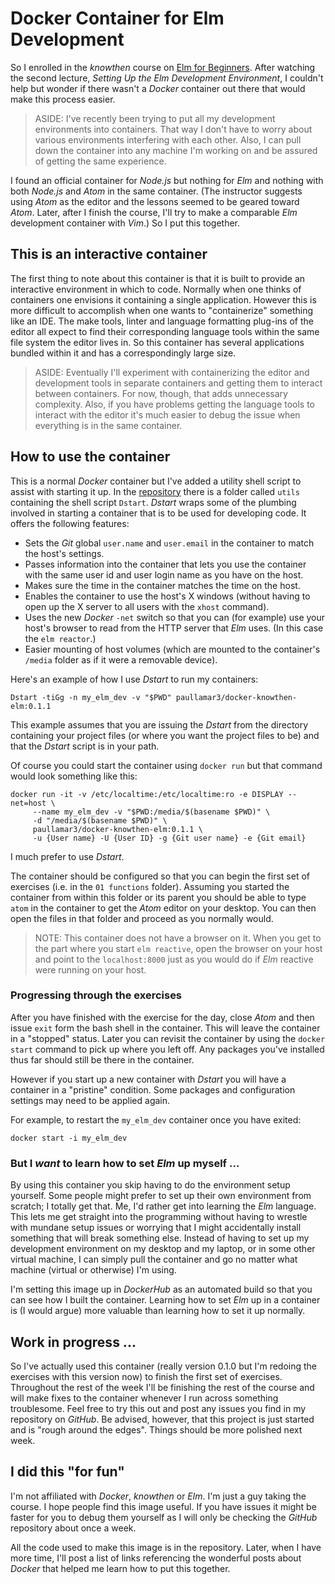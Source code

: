 
# Docker Container for Elm Development

So I enrolled in the *knowthen* course on 
[Elm for Beginners](http://courses.knowthen.com/courses/elm-for-beginners).
After watching the second lecture, *Setting Up the Elm Development
Environment*, I couldn't help but wonder if there wasn't a *Docker* container
out there that would make this process easier. 

> ASIDE: I've recently been trying to put all my development environments into
> containers. That way I don't have to worry about various environments
> interfering with each other. Also, I can pull down the container into any
> machine I'm working on and be assured of getting the same experience.

I found an official container for *Node.js* but nothing for *Elm* and nothing
with both *Node.js* and *Atom* in the same container. (The instructor suggests
using *Atom* as the editor and the lessons seemed to be geared toward *Atom*.
Later, after I finish the course, I'll try to make a comparable *Elm*
development container with *Vim*.) So I put this together.

## This is an interactive container

The first thing to note about this container is that it is built to provide an
interactive environment in which to code. Normally when one thinks of
containers one envisions it containing a single application. However this is
more difficult to accomplish when one wants to "containerize" something like
an IDE. The make tools, linter and language formatting plug-ins of the editor
all expect to find their corresponding language tools within the same file
system the editor lives in. So this container has several applications bundled
within it and has a correspondingly large size.

> ASIDE: Eventually I'll experiment with containerizing the editor and
> development tools in separate containers and getting them to interact
> between containers. For now, though, that adds unnecessary complexity. Also,
> if you have problems getting the language tools to interact with the editor
> it's much easier to debug the issue when everything is in the same
> container.

## How to use the container

This is a normal *Docker* container but I've added a utility shell script to
assist with starting it up. In the
[repository](https://github.com/paullamar3/docker-knowthen-elm) there is a
folder called `utils` containing the shell script `Dstart`. *Dstart* wraps
some of the plumbing involved in starting a container that is to be used for
developing code. It offers the following features:

* Sets the *Git* global `user.name` and `user.email` in the container to match
  the host's settings.
* Passes information into the container that lets you use the container with
  the same user id and user login name as you have on the host.
* Makes sure the time in the container matches the time on the host.
* Enables the container to use the host's X windows (without having to open up
  the X server to all users with the `xhost` command).
* Uses the new *Docker* `-net` switch so that you can (for example) use your
  host's browser to read from the HTTP server that *Elm* uses. (In this case
the `elm reactor`.)
* Easier mounting of host volumes (which are mounted to the container's
  `/media` folder as if it were a removable device).

Here's an example of how I use *Dstart* to run my containers:

```
Dstart -tiGg -n my_elm_dev -v "$PWD" paullamar3/docker-knowthen-elm:0.1.1
```

This example assumes that you are issuing the *Dstart* from the directory
containing your project files (or where you want the project files to be) and
that the *Dstart* script is in your path. 

Of course you could start the container using `docker run` but that command
would look something like this:

```
docker run -it -v /etc/localtime:/etc/localtime:ro -e DISPLAY --net=host \
     --name my_elm_dev -v "$PWD:/media/$(basename $PWD)" \
     -d "/media/$(basename $PWD)" \
     paullamar3/docker-knowthen-elm:0.1.1 \
     -u {User name} -U {User ID} -g {Git user name} -e {Git email} 
```

I much prefer to use *Dstart*.

The container should be configured so that you can begin the first set of
exercises (i.e. in the `01 functions` folder). Assuming you started the
container from within this folder or its parent you should be able to type
`atom` in the container to get the *Atom* editor on your desktop. You can then
open the files in that folder and proceed as you normally would.

> NOTE: This container does not have a browser on it. When you get to the part
> where you start `elm reactive`, open the browser on your host and point to
> the `localhost:8000` just as you would do if *Elm* reactive were running on
> your host.

### Progressing through the exercises

After you have finished with the exercise for the day, close *Atom* and then
issue `exit` form the bash shell in the container. This will leave the
container in a "stopped" status. Later you can revisit the container by using
the `docker start` command to pick up where you left off. Any packages you've
installed thus far should still be there in the container. 

However if you start up a new container with *Dstart* you will have a
container in a "pristine" condition. Some packages and configuration settings
may need to be applied again.

For example, to restart the `my_elm_dev` container once you have exited:

```
docker start -i my_elm_dev
```

### But I *want* to learn how to set *Elm* up myself ...

By using this container you skip having to do the environment setup yourself.
Some people might prefer to set up their own environment from scratch; I
totally get that. Me, I'd rather get into learning the *Elm* language. This
lets me get straight into the programming without having to wrestle with
mundane setup issues or worrying that I might accidentally install something
that will break something else. Instead of having to set up my development
environment on my desktop and my laptop, or in some other virtual machine, I
can simply pull the container and go no matter what machine (virtual or
otherwise) I'm using.

I'm setting this image up in *DockerHub* as an automated build so that you can
see how I built the container. Learning how to set *Elm* up in a container is
(I would argue) more valuable than learning how to set it up normally.

## Work in progress ...

So I've actually used this container (really version 0.1.0 but I'm redoing the
exercises with this version now) to finish the first set of exercises.
Throughout the rest of the week I'll be finishing the rest of the course and
will make fixes to the container whenever I run across something troublesome.
Feel free to try this out and post any issues you find in my repository on
*GitHub*. Be advised, however, that this project is just started and is "rough
around the edges". Things should be more polished next week.

## I did this "for fun"

I'm not affiliated with *Docker*, *knowthen* or *Elm*. I'm just a guy taking
the course. I hope people find this image useful. If you have issues it might
be faster for you to debug them yourself as I will only be checking the
*GitHub* repository about once a week.

All the code used to make this image is in the repository. Later, when I have
more time, I'll post a list of links referencing the wonderful posts about
*Docker* that helped me learn how to put this together. 
